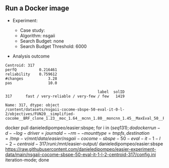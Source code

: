 
## Run a Docker image

 - Experiment: 
   - Case study: 
   - Algorithm: nsgaii
   - Search Budget: none
   - Search Budget Threshold: 6000

 - Analysis outcome

```
Centroid: 317
perfQ          0.216461
reliability    0.759612
#changes           3.28
pas                10.0

                                         label  solID
317      fast / very-reliable / very-few / few   1419

Name: 317, dtype: object
/content/datasets/nsgaii-cocome-sbspe-50-eval-it-0-l-2/objectives/FUN20__simplified-cocome__BRF_clone_1.23__moc_1.64__mcnn_1.80__moncnn_1.45__MaxEval_50__ProbPAs_0.95__sb_none_sbth_6000__Algo_nsgaii.csv
```

docker pull danieledipompeo/easier:sbspe; for i in $(seq 1 31); do docker run -d --log-driver=journald --rm --mount type=tmpfs,destination=/tmp -v /mnt/data/easier/nsgaii-cocome-sbspe-50-eval-it-1-l-2-centroid-317/run$i:/mnt/easier-output/ danieledipompeo/easier:sbspe https://raw.githubusercontent.com/danieledipompeo/easier-experiment-data/main/nsgaii-cocome-sbspe-50-eval-it-1-l-2-centroid-317/config.ini iteration-mode; done

